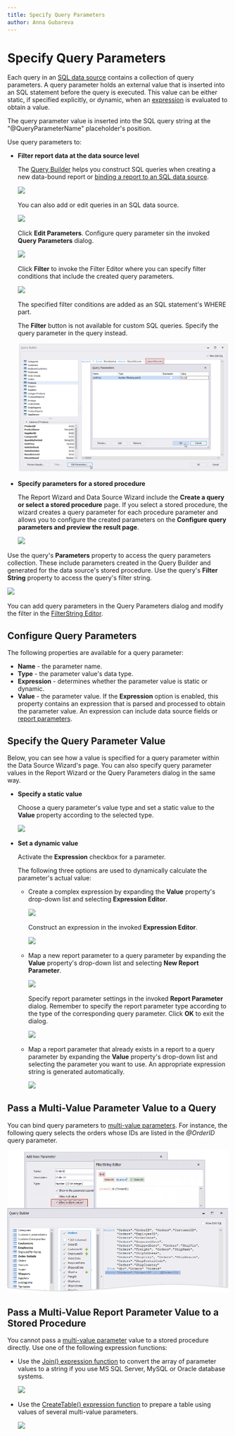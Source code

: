 ```yaml
---
title: Specify Query Parameters
author: Anna Gubareva
---
```

# Specify Query Parameters

Each query in an [SQL data source](bind-a-report-to-a-database.md) contains a collection of query parameters. A query parameter holds an external value that is inserted into an SQL statement before the query is executed. This value can be either static, if specified explicitly, or dynamic, when an [expression](../use-expressions.md) is evaluated to obtain a value.

The query parameter value is inserted into the SQL query string at the "\@QueryParameterName" placeholder's position.

Use query parameters to:

* **Filter report data at the data source level**

	The [Query Builder](../report-designer-tools/query-builder.md) helps you construct SQL queries when creating a new data-bound report or [binding a report to an SQL data source](bind-a-report-to-a-database.md).

	![](../../../../images/eurd-win-query-parameters-create-query.png)

	You can also add or edit queries in an SQL data source.

	![](../../../../images/eurd-win-query-parameters-manage-queries-menu-item.png)

	Click **Edit Parameters**. Configure query parameter sin the invoked **Query Parameters** dialog.

	![](../../../../images/eurd-win-query-parameters-add-in-query-builder.png)

	Click **Filter** to invoke the Filter Editor where you can specify filter conditions that include the created query parameters.

	![](../../../../images/eurd-win-query-parameters-in-filter-editor.png)

	The specified filter conditions are added as an SQL statement's WHERE part.

	The **Filter** button is not available for custom SQL queries. Specify the query parameter in the query instead.

	![](../../../../images/eurd-query-parameters-custom-query.png)

* **Specify parameters for a stored procedure**

	The Report Wizard and Data Source Wizard include the **Create a query or select a stored procedure** page. If you select a stored procedure, the wizard creates a query parameter for each procedure parameter and allows you to configure the created parameters on the **Configure query parameters and preview the result page**.

	![](../../../../images/eurd-win-query-parameters-for-stored-procedure.png)

Use the query's **Parameters** property to access the query parameters collection. These include parameters created in the Query Builder and generated for the data source's stored procedure. Use the query's **Filter String** property to access the query's filter string.

![](../../../../images/eurd-win-query-parameters-query-properties.png)

You can add query parameters in the Query Parameters dialog and modify the filter in the [FilterString Editor](../use-expressions.md#filter-editor).

## Configure Query Parameters

The following properties are available for a query parameter:

* **Name** - the parameter name.
* **Type** - the parameter value's data type.
* **Expression** - determines whether the parameter value is static or dynamic.
* **Value** - the parameter value. If the **Expression** option is enabled, this property contains an expression that is parsed and processed to obtain the parameter value. An expression can include data source fields or [report parameters](../shape-report-data/use-report-parameters.md).

## Specify the Query Parameter Value

Below, you can see how a value is specified for a query parameter within the Data Source Wizard's page. You can also specify query parameter values in the Report Wizard or the Query Parameters dialog in the same way.

* **Specify a static value**

	Choose a query parameter's value type and set a static value to the **Value** property according to the selected type.
	
	![](../../../../images/eurd-win-query-parameters-static-value.png)

* **Set a dynamic value**
	
	Activate the **Expression** checkbox for a parameter.
	
	The following three options are used to dynamically calculate the parameter's actual value:
	
	* Create a complex expression by expanding the **Value** property's drop-down list and selecting **Expression Editor**.
		
		![](../../../../images/eurd-win-query-parameters-dynamic-expression.png)
		
		Construct an expression in the invoked **Expression Editor**.
		
		![](../../../../images/eurd-win-query-parameters-expression-editor.png)

	* Map a new report parameter to a query parameter by expanding the **Value** property's drop-down list and selecting **New Report Parameter**.
		
		![](../../../../images/eurd-win-query-parameters-new-report-parameter.png)
		
		Specify report parameter settings in the invoked **Report Parameter** dialog. Remember to specify the report parameter type according to the type of the corresponding query parameter. Click **OK** to exit the dialog.
		
		![](../../../../images/eurd-win-query-parameters-report-parameter-settings.png)

	* Map a report parameter that already exists in a report to a query parameter by expanding the **Value** property's drop-down list and selecting the parameter you want to use. An appropriate expression string is generated automatically.
		
		![](../../../../images/eurd-win-query-parameters-existing-report-parameter.png)

## Pass a Multi-Value Parameter Value to a Query

You can bind query parameters to [multi-value parameters](../shape-report-data/use-report-parameters/multi-value-report-parameters.md). For instance, the following query selects the orders whose IDs are listed in the _\@OrderID_ query parameter.

![](../../../../images/eurd-win-query-parameters-map-to-multi-value-parameter.png)

## Pass a Multi-Value Report Parameter Value to a Stored Procedure

You cannot pass a [multi-value parameter](../shape-report-data/use-report-parameters/multi-value-report-parameters.md) value to a stored procedure directly. Use one of the following expression functions:

* Use the [Join() expression function](../use-expressions/expression-syntax.md) to convert the array of parameter values to a string if you use MS SQL Server, MySQL or Oracle database systems.

	![](../../../../images/eurd-win-query-parameters-join-expression-function.png)

* Use the [CreateTable() expression function](../use-expressions/expression-syntax.md) to prepare a table using values of several multi-value parameters.

	![](../../../../images/eurd-win-query-parameters-createtable-expression-function.png)